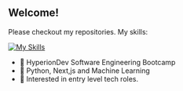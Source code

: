 ## Welcome!
Please checkout my repositories. 
My skills:  

  [![My Skills](https://skillicons.dev/icons?i=python,js,html,css,nextjs,react)](https://skillicons.dev)


- 🔭 HyperionDev Software Engineering Bootcamp
- 🌱 Python, Next,js and Machine Learning
- :office: Interested in entry level tech roles.
   
